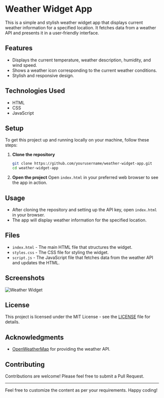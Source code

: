 # Weather Widget App

This is a simple and stylish weather widget app that displays current weather information for a specified location. It fetches data from a weather API and presents it in a user-friendly interface.

## Features

- Displays the current temperature, weather description, humidity, and wind speed.
- Shows a weather icon corresponding to the current weather conditions.
- Stylish and responsive design.

## Technologies Used

- HTML
- CSS
- JavaScript

## Setup

To get this project up and running locally on your machine, follow these steps:

1. **Clone the repository**
    ```bash
    git clone https://github.com/yourusername/weather-widget-app.git
    cd weather-widget-app
    ```

2. **Open the project**
    Open `index.html` in your preferred web browser to see the app in action.


## Usage

- After cloning the repository and setting up the API key, open `index.html` in your browser.
- The app will display weather information for the specified location.

## Files

- `index.html` - The main HTML file that structures the widget.
- `styles.css` - The CSS file for styling the widget.
- `script.js` - The JavaScript file that fetches data from the weather API and updates the HTML.

## Screenshots

![Weather Widget](screenshot.png)

## License

This project is licensed under the MIT License - see the [LICENSE](LICENSE) file for details.

## Acknowledgments

- [OpenWeatherMap](https://openweathermap.org/) for providing the weather API.

## Contributing

Contributions are welcome! Please feel free to submit a Pull Request.

---

Feel free to customize the content as per your requirements. Happy coding!
